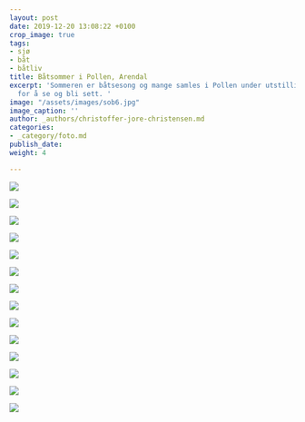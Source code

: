 ```yaml
---
layout: post
date: 2019-12-20 13:08:22 +0100
crop_image: true
tags:
- sjø
- båt
- båtliv
title: Båtsommer i Pollen, Arendal
excerpt: 'Sommeren er båtsesong og mange samles i Pollen under utstillinger og fellesferie
  for å se og bli sett. '
image: "/assets/images/sob6.jpg"
image_caption: ''
author: _authors/christoffer-jore-christensen.md
categories:
- _category/foto.md
publish_date: 
weight: 4

---
```

![](https://www.helping.no/sob5.jpg)

![](https://www.helping.no/batmesse37.jpg)

![](https://www.helping.no/batm9.jpg)

![](https://www.helping.no/sb5.jpg)

![](https://www.helping.no/batm27.jpg)

![](https://www.helping.no/sob1.jpg)

![](https://www.helping.no/sob4.jpg)

![](https://www.helping.no/sob7.jpg)

![](https://www.helping.no/sob3.jpg)

![](https://www.helping.no/sb6.jpg)

![](https://www.helping.no/sb1.jpg)

![](https://www.helping.no/sb10.jpg)

![](https://www.helping.no/sb2.jpg)

![](https://www.helping.no/sob2.jpg)